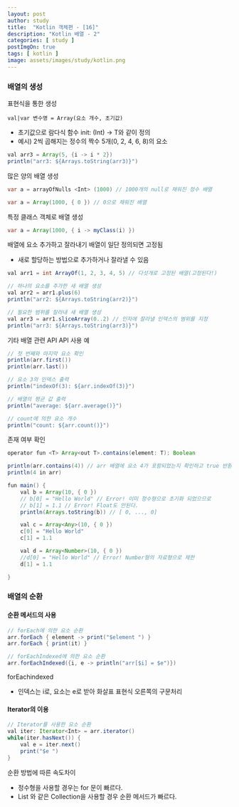```yaml
---
layout: post
author: study
title:  "Kotlin 객체편 - [16]"
description: "Kotlin 배열 - 2"
categories: [ study ]
postImgOn: true
tags: [ kotlin ]
image: assets/images/study/kotlin.png
---
```


### 배열의 생성

표현식을 통한 생성
```
val|var 변수명 = Array(요소 개수, 초기값)
```
- 초기값으로 람다식 함수 init: (Int) -> T와 같이 정의
- 예시) 2씩 곱해지는 정수의 짝수 5개(0, 2, 4, 6, 8)의 요소

```java
val arr3 = Array(5, {i -> i * 2})
println("arr3: ${Arrays.toString(arr3)}")
```

많은 양의 배열 생성
```java
var a = arrayOfNulls <Int> (1000) // 1000개의 null로 채워진 정수 배열
```

```java
var a = Array(1000, { 0 }) // 0으로 채워진 배열
```

특정 클래스 객체로 배열 생성
```java
var a = Array(1000, { i -> myClass(i) })
```


배열에 요소 추가하고 잘라내기
배열이 일단 정의되면 고정됨
- 새로 할당하는 방법으로 추가하거나 잘라낼 수 있음
```java
val arr1 = int ArrayOf(1, 2, 3, 4, 5) // 다섯개로 고정된 배열(고정된다!)

// 하나의 요소를 추가한 새 배열 생성
val arr2 = arr1.plus(6)
println("arr2: ${Arrays.toString(arr2)}")
```

```java
// 필요한 범위를 잘라내 새 배열 생성
val arr3 = arr1.sliceArray(0..2) // 인자에 잘라낼 인덱스의 범위를 지정
println("arr3: ${Arrays.toString(arr3)}")
```

기타 배열 관련 API
API 사용 예
```java
// 첫 번째와 마지막 요소 확인
println(arr.first())
println(arr.last())

// 요소 3의 인덱스 출력
println("indexOf(3): ${arr.indexOf(3)}")

// 배열의 평균 값 출력
println("average: ${arr.average()}")

// count에 의한 요소 개수
println("count: ${arr.count()}")
```

존재 여부 확인
```java
operator fun <T> Array<out T>.contains(element: T): Boolean
```

```java
println(arr.contains(4)) // arr 배열에 요소 4가 포함되었는지 확인하고 true 반환
println(4 in arr)
```

```java
fun main() {
    val b = Array(10, { 0 })
    // b[0] = "Hello World" // Error! 이미 정수형으로 초기화 되었으므로 
    // b[1] = 1.1 // Error! Float도 안된다.
    println(Arrays.toString(b)) // [ 0, ..., 0]

    val c = Array<Any>(10, { 0 })
    c[0] = "Hello World"
    c[1] = 1.1

    val d = Array<Number>(10, { 0 })
    //d[0] = "Hello World" // Error! Number형의 자료형으로 제한
    d[1] = 1.1

}
```


### 배열의 순환

#### 순환 메서드의 사용
```java
// forEach에 의한 요소 순환
arr.forEach { element -> print("$element ") }
arr.forEach { print(it) }

// forEachIndexed에 의한 요소 순환
arr.forEachIndexed({i, e -> println("arr[$i] = $e")})
```

forEachindexed
- 인덱스는 i로, 요소는 e로 받아 화살표 표현식 오른쪽의 구문처리

#### Iterator의 이용
```java
// Iterator를 사용한 요소 순환
val iter: Iterator<Int> = arr.iterator()
while(iter.hasNext()) {
    val e = iter.next()
    print("$e ")
}
```

순환 방법에 따른 속도차이
- 정수형을 사용할 경우는 for 문이 빠르다.
- List 와 같은 Collection을 사용할 경우 순환 메서드가 빠르다.